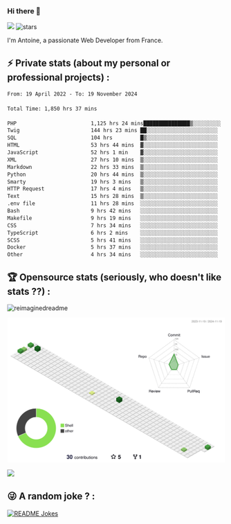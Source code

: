 ### Hi there 👋

![](https://komarev.com/ghpvc/?username=niotna)
<img src="https://img.shields.io/github/stars/niotna?label=Stars" alt="stars">

I'm Antoine, a passionate Web Developer from France.

## :zap: Private stats (about my personal or professional projects) : 

<!--START_SECTION:waka-->

```txt
From: 19 April 2022 - To: 19 November 2024

Total Time: 1,850 hrs 37 mins

PHP                        1,125 hrs 24 mins███████████████▒░░░░░░░░░   60.81 %
Twig                       144 hrs 23 mins ██░░░░░░░░░░░░░░░░░░░░░░░   07.80 %
SQL                        104 hrs         █▒░░░░░░░░░░░░░░░░░░░░░░░   05.62 %
HTML                       53 hrs 44 mins  ▓░░░░░░░░░░░░░░░░░░░░░░░░   02.90 %
JavaScript                 52 hrs 1 min    ▓░░░░░░░░░░░░░░░░░░░░░░░░   02.81 %
XML                        27 hrs 10 mins  ▒░░░░░░░░░░░░░░░░░░░░░░░░   01.47 %
Markdown                   22 hrs 33 mins  ▒░░░░░░░░░░░░░░░░░░░░░░░░   01.22 %
Python                     20 hrs 44 mins  ▒░░░░░░░░░░░░░░░░░░░░░░░░   01.12 %
Smarty                     19 hrs 3 mins   ▒░░░░░░░░░░░░░░░░░░░░░░░░   01.03 %
HTTP Request               17 hrs 4 mins   ▒░░░░░░░░░░░░░░░░░░░░░░░░   00.92 %
Text                       15 hrs 28 mins  ▒░░░░░░░░░░░░░░░░░░░░░░░░   00.84 %
.env file                  11 hrs 28 mins  ░░░░░░░░░░░░░░░░░░░░░░░░░   00.62 %
Bash                       9 hrs 42 mins   ░░░░░░░░░░░░░░░░░░░░░░░░░   00.52 %
Makefile                   9 hrs 19 mins   ░░░░░░░░░░░░░░░░░░░░░░░░░   00.50 %
CSS                        7 hrs 34 mins   ░░░░░░░░░░░░░░░░░░░░░░░░░   00.41 %
TypeScript                 6 hrs 2 mins    ░░░░░░░░░░░░░░░░░░░░░░░░░   00.33 %
SCSS                       5 hrs 41 mins   ░░░░░░░░░░░░░░░░░░░░░░░░░   00.31 %
Docker                     5 hrs 37 mins   ░░░░░░░░░░░░░░░░░░░░░░░░░   00.30 %
Other                      4 hrs 34 mins   ░░░░░░░░░░░░░░░░░░░░░░░░░   00.25 %
```

<!--END_SECTION:waka-->

## :trophy: Opensource stats (seriously, who doesn't like stats ??) : 

<!---
[![Top Langs](https://github-readme-stats.vercel.app/api/top-langs/?username=niotna)](https://github.com/anuraghazra/github-readme-stats) 
-->
<img src="https://myreadme.vercel.app/api/embed/niotna?panels=userstatistics,toprepositories,toplanguages,commitgraph" alt="reimaginedreadme" />

![](./profile-3d-contrib/profile-green-animate.svg)

<img src="https://github-profile-trophy.vercel.app/?username=niotna&theme=juicyfresh&no-bg=true" />

## :stuck_out_tongue_winking_eye: A random joke ? : 

<a href="https://readme-jokes.vercel.app"><img align="center" src="https://readme-jokes.vercel.app/api" alt="README Jokes"></a>
